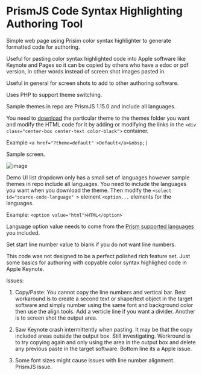 # PrismJS Code Syntax Highlighting Authoring Tool
Simple web page using Prisim color syntax highlighter to generate formatted code for authoring.

Useful for pasting color syntax highlighted code into Apple software like Keynote and Pages so it can be copied by others who have a edoc or pdf version, in other words instead of screen shot images pasted in.

Useful in general for screen shots to add to other authoring software.

Uses PHP to support theme switching.

Sample themes in repo are PrismJS 1.15.0 and include all languages.

You need to <a href="https://prismjs.com/download.html" target="_blank">download</a> the particular theme to the themes folder you want and modify the HTML code for it by adding or modifying the links in the `<div class="center-box center-text color-black">` container.

Example `<a href="?theme=default" >Default</a>&nbsp;|`

Sample screen.

![image](https://drive.google.com/uc?export=view&id=15wDwsW_s0AY4X12wFMwk-0oqsLezZYbB)


Demo UI list dropdown only has a small set of languages however sample themes in repo include all languages. You need to include the languages you want when you download the theme. Then modify the `<select id="source-code-language" >` element `<option...`  elements for the languages.

Example: `<option value="html">HTML</option>`

Language option value needs to come from the  <a href="https://prismjs.com/index.html#languages-list" target="_blank">Prism supported languages</a> you included.  

Set start line number value to blank if you do not want line numbers.

This code was not designed to be a perfect polished rich feature set. Just some basics for authoring with copyable color syntax highlighed code in Apple Keynote.


Issues: 

1. Copy/Paste: You cannot copy the line numbers and vertical bar. Best workaround is to create a second text or shape/text object in the target software and simply number using the same font and background color then use the align tools. Add a verticle line if you want a divider. Another is to screen shot the output area.

2. Saw Keynote crash intermittently when pasting. It may be that the copy included areas outside the output box. Still investigating. Workround is to try copying again and only using the area in the output box and delete any previous paste in the target software. Bottom line its a Apple issue.

3. Some font sizes might cause issues with line number alignment. PrismJS issue.
